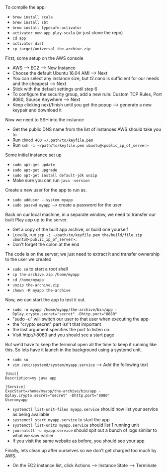 To compile the app:

- `brew install scala`
- `brew install sbt`
- `brew install typesafe-activator`
- `activator new app play-scala` (or just clone the repo)
- `cd app`
- `activator dist`
- `cp target/universal the-archive.zip`

First, some setup on the AWS console 

- AWS --> EC2 --> New Instance
- Choose the default Ubuntu 16.04 AMI --> Next
- You can select any instance size, but t2.nano is sufficient for our needs and the cheapest --> Next
- Stick with the default settings until step 6
- To configure the security group, add a new rule: Custom TCP Rules, Port 8080, Source Anywhere --> Next
- Keep clicking next/finish until you get the popup --> generate a new keypair and download it

Now we need to SSH into the instance 

- Get the public DNS name from the list of instances AWS should take you to
- Run `chmod 400 ~/.path/to/keyfile.pem`
- Run `ssh -i ~/path/to/keyfile.pem ubuntu@<public_ip_of_server>`

Some initial instance set up

- `sudo apt-get update`
- `sudo apt-get upgrade`
- `sudo apt-get install default-jdk unzip`
- Make sure you can run `java -version`

Create a new user for the app to run as.

- `sudo adduser --system myapp`
- `sudo passwd myapp` --> create a password for the user

Back on our local machine, in a separate window, we need to transfer our built Play app up to the server.

- Get a copy of the built app archive, or build one yourself 
- Locally, run `scp -i ~/path/to/keyfile.pem the/build/file.zip ubuntu@<public_ip_of_server>:` 
- Don't forget the colon at the end

The code is on the server; we just need to extract it and transfer ownership to the user we created 

- `sudo su` to start a root shell
- `cp the-archive.zip /home/myapp`
- `cd /home/myapp`
- `unzip the-archive.zip`
- `chown -R myapp the-archive`

Now, we can start the app to test it out.

- `sudo -u myapp /home/myapp/the-archive/bin/app -Dplay.crypto.secret="secret" -Dhttp.port="8080"`
- "sudo -u" will switch our user to that user when executing the app 
- the "crypto secret" part isn't that important
- the last argument specifies the port to listen on. 
- Visit http://<public-ip>:8080 and you should see a start page 

But we'd have to keep the terminal open all the time to keep it running like this. 
So lets have it launch in the background using a systemd unit.

- `sudo su`
- `vim /etc/systemd/system/myapp.service` --> Add the following text 

```
[Unit]
Description=my java app

[Service]
ExecStart=/home/myapp/the-archive/bin/app -Dplay.crypto.secret="secret" -Dhttp.port="8080"
User=myapp
```

- `systemctl list-unit-files myapp.service` should now list your service as being available
- `systemctl start myapp.service` to start the app 
- `systemctl list-units myapp.service` should list 1 running unit 
- `journalctl -u myapp.service` should spit out a bunch of logs similar to what we saw earlier
- If you visit the same website as before, you should see your app

Finally, lets clean up after ourselves so we don't get charged too much by AWS.

- On the EC2 instance list, click Actions --> Instance State --> Terminate

